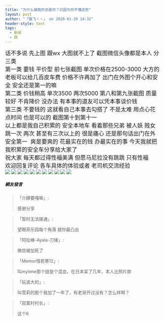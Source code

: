 ```yaml
---
title: "为什么被跳的总是你？只因为你不懂这些"
layout: post
author: "「路飞丶丶」 on 2020-01-20 14:32"
header-style: text
tags:
  - 新闻
  - 跳
---
```


<span style="font-size: 18px;">话不多说 先上图 跟wx 大图就不上了 截图微信头像都是本人 分三类</span>
<br>
<span style="font-size: 18px;">第一类 要钱 平价型 前七张截图 单次价格在2500-3000 大方的老板可以给几百皮车费 价格不许再加了 出门在外图个开心和安全 安全还是第一的嘛</span>
<br>
<span style="font-size: 18px;">第二类 价钱稍高 单次3500 两次5000 第八和第九张截图 质量较好 不肯降价 没办法 有本事的道友可以凭本事谈价钱</span>
<br>
<span style="font-size: 18px;">第三类 不要钱的 这就看自己本事去勾搭了 不是太难 用点心花点时间 也是可以的 截图第十到第十一</span>
<br>
<span style="font-size: 18px;">以上都是我自己积累的 安全本地车 看着那些兄弟 被人妖 贱女跳一次 两次 甚至有三次以上的 很是痛心 还是那句话出门在外 安全第一&nbsp; 爽是要爽的 花最实在的钱 办最实在的事 今天我就把我积累的安全车分享给大家了</span>
<br>
<span style="font-size: 18px;">祝大家 每天都过得性福美满 但愿马尼拉没有跳跳 只有性福</span>
<br>
<span style="font-size: 18px;">欢迎回复评论 各车具体的体验或者 老司机交流经验</span>
<input type="hidden" value="菲乐园提供"><br>
<img src="http://images.feileyuan.com/images/ueditor/2020012014310000501512.png">
<img src="http://images.feileyuan.com/images/ueditor/2020012014310000531251.png">
<img src="http://images.feileyuan.com/images/ueditor/2020012014310000562954.png">
<img src="http://images.feileyuan.com/images/ueditor/2020012014310000592819.png">
<img src="http://images.feileyuan.com/images/ueditor/2020012014320000022875.png">
<img src="http://images.feileyuan.com/images/ueditor/2020012014320000041617.png">
<img src="http://images.feileyuan.com/images/ueditor/2020012014320000071053.png">
<img src="http://images.feileyuan.com/images/ueditor/2020012014320000102136.png">
<img src="http://images.feileyuan.com/images/ueditor/2020012014320000141344.png">
<img src="http://images.feileyuan.com/images/ueditor/2020012014320000252361.png">
<img src="http://images.feileyuan.com/images/ueditor/2020012014320000281192.png">
<br>

##### 網友發言 
> 「介肆要嘎嘛」:
> <p>感谢分享</p>

> 「暂时无法接通」:
> <p>望眼菲乐园每个角落 就你最凸出</p>

> 「阿拉棒-Ayala-刀锋」:
> <p>微信被加死了</p>

> 「Memor情若寒12」:
> <p>叫mylene那个妞是个混血，在日本呆了几年，本人比照片胖</p>

> 「玩波大的」:
> <p>叫雪莉的那个我加了一年了，有老哥开过没有？怎么样啊？</p>

> 「寂寞村村长」:
> <p>这个6</p>


